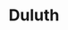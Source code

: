 ---
title: "Duluth"
hashtag: "duluth"
subdivision-of:
  - Minnesota
tags:
  - City
  - Minnesota
---